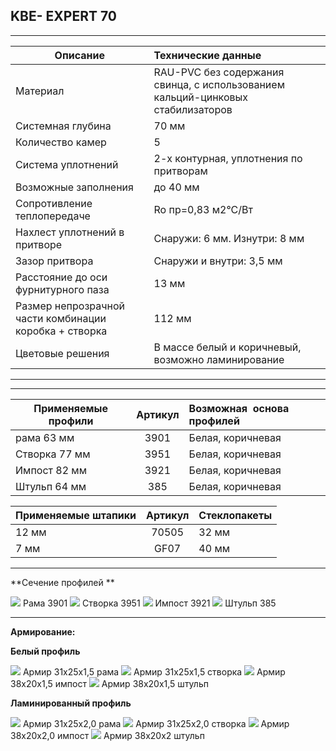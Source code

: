 ## **KBE- EXPERT 70**

* * *

| Описание  |  Технические данные |
|----------------|:----------|
|  Материал | RAU-PVC без содержания свинца, с использованием кальций-цинковых стабилизаторов | 
|  Системная глубина | 70 мм | 
|  Количество камер | 5 | 
|  Система уплотнений | 2-х контурная, уплотнения по притворам | 
|  Возможные заполнения | до 40 мм | 
| Сопротивление теплопередаче | Ro пр=0,83 м2°С/Вт |
|  Нахлест уплотнений в притворе | Снаружи: 6 мм. Изнутри: 8 мм | 
|  Зазор притвора | Снаружи и внутри: 3,5 мм | 
|  Расстояние до оси фурнитурного паза | 13 мм | 
|  Размер непрозрачной части комбинации коробка + створка | 112 мм | 
| Цветовые решения | В массе белый и коричневый, возможно ламинирование | 

* * *

* * *

| Применяемые профили | Артикул | Возможная  основа профилей |
|----------------|:---------:|:----------|
| рама 63 мм |  3901  |   Белая, коричневая |
| Створка 77 мм  | 3951 |   Белая, коричневая |
| Импост 82 мм | 3921 |   Белая, коричневая |
| Штульп 64 мм | 385   |   Белая, коричневая |

| Применяемые штапики | Артикул | Стеклопакеты |
|----------------|:---------:|:----------|
| 12 мм | 70505  |  32 мм |
| 7 мм | GF07  |  40 мм |

* * *

**Сечение профилей **

![](https://raw.githubusercontent.com/blackmixer/help_os/master/kveekspert/media/image1.png)
Рама 3901
![](https://raw.githubusercontent.com/blackmixer/help_os/master/kveekspert/media/image2.png)
Створка 3951
![](https://raw.githubusercontent.com/blackmixer/help_os/master/kveekspert/media/image3.png)
Импост 3921
![](https://raw.githubusercontent.com/blackmixer/help_os/master/kveekspert/media/image4.png)
Штульп 385

* * *

**Армирование:**

**Белый профиль**

![](https://raw.githubusercontent.com/blackmixer/help_os/master/kveekspert/media/image5.png)
Армир 31х25х1,5 рама
![](https://raw.githubusercontent.com/blackmixer/help_os/master/kveekspert/media/image6.png)
 Армир 31х25х1,5 створка
![](https://raw.githubusercontent.com/blackmixer/help_os/master/kveekspert/media/image7.png)
Армир 38x20x1,5 импост
![](https://raw.githubusercontent.com/blackmixer/help_os/master/kveekspert/media/image8.png)
Армир 38x20x1,5 штульп

**Ламинированный профиль**

![](https://raw.githubusercontent.com/blackmixer/help_os/master/kveekspert/media/image5.png)
Армир 31х25х2,0 рама
![](https://raw.githubusercontent.com/blackmixer/help_os/master/kveekspert/media/image6.png)
Армир 31х25х2,0 створка
![](https://raw.githubusercontent.com/blackmixer/help_os/master/kveekspert/media/image7.png)
Армир 38х20х2,0 импост
![](https://raw.githubusercontent.com/blackmixer/help_os/master/kveekspert/media/image8.png)
Армир 38x20x2 штульп
